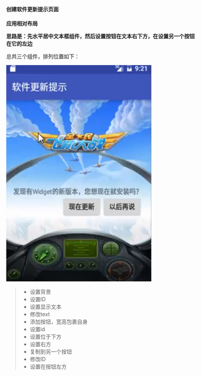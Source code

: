 #### 创建软件更新提示页面

**应用相对布局**

**思路是：先水平居中文本框组件，然后设置按钮在文本右下方，在设置另一个按钮在它的左边**

总共三个组件，排列位置如下：

![2019-09-15_09-00-39](../../img/2019-09-15_09-00-39.png)



> - 设置背景
> - 设置ID
> - 设置显示文本
> - 修改text
> - 添加按钮，宽高包裹自身
> - 设置id
> - 设置位于下方
> - 设置右方
> - 复制到另一个按钮
> - 修改ID
> - 设置在按钮左方